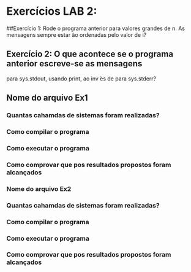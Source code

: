 # Exercícios LAB 2:

##Exercício 1: Rode o programa anterior para valores grandes de n. As
mensagens sempre estar ̃ao ordenadas pelo valor de i?


## Exercício 2: O que acontece se o programa anterior escreve-se as mensagens
para sys.stdout, usando print, ao inv ́es de para sys.stderr? 


## Nome do arquivo Ex1



### Quantas cahamdas de sistemas foram realizadas?



### Como compilar o programa



### Como executar o programa


### Como comprovar que pos resultados propostos foram alcançados


### Nome do arquivo Ex2



### Quantas cahamdas de sistemas foram realizadas?


### Como compilar o programa



### Como executar o programa


### Como comprovar que pos resultados propostos foram alcançados

